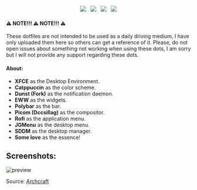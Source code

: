 <p align="center"><img src="https://img.shields.io/github/issues/YisusChrist/dotfiles?color=171b20&label=Issues%20%20&logo=gnubash&labelColor=e05f65&logoColor=ffffff">&nbsp;&nbsp;&nbsp;<img src="https://img.shields.io/github/forks/YisusChrist/dotfiles?color=171b20&label=Forks%20%20&logo=git&labelColor=f1cf8a&logoColor=ffffff">&nbsp;&nbsp;&nbsp;<img src="https://img.shields.io/github/stars/YisusChrist/dotfiles?color=171b20&label=Stargazers&logo=github&labelColor=70a5eb">&nbsp;&nbsp;&nbsp;<img src="https://img.shields.io/badge/-Works on my machine-%2378dba9?style=flat&logo=linux&labelColor=171b20&logoColor=ffffff"></p>

#### ⚠️ NOTE!!! ⚠️ NOTE!!! ⚠️

These dotfiles are not intended to be used as a daily driving medium, I have only uploaded them here so others can get a reference of it. Please, do not open issues about something not working when using these dots, I am sorry but I will not provide any support regarding these dots.<br>

#### About:

- **XFCE** as the Desktop Environment.
- **Catppuccin** as the color scheme.
- **Dunst (Fork)** as the notification daemon.
- **EWW** as the widgets.
- **Polybar** as the bar.
- **Picom (Dccsillag)** as the compositor.
- **Rofi** as the application menu.
- **JGMenu** as the desktop menu.
- **SDDM** as the desktop manager.
- **Some love** as the essence!

## Screenshots:

![preview](https://i.imgur.com/S1PAOrW.png)

Source: [Archcraft](https://archcraft.io)
